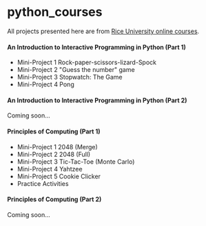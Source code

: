 # python_courses

All projects presented here are from [Rice University online courses](https://www.coursera.org/specialization/fundamentalscomputing2/37).

#### An Introduction to Interactive Programming in Python (Part 1)
- Mini-Project 1 Rock-paper-scissors-lizard-Spock
- Mini-Project 2 "Guess the number" game
- Mini-Project 3 Stopwatch: The Game
- Mini-Project 4 Pong

#### An Introduction to Interactive Programming in Python (Part 2)
Coming soon...


#### Principles of Computing (Part 1)
- Mini-Project 1 2048 (Merge)
- Mini-Project 2 2048 (Full)
- Mini-Project 3 Tic-Tac-Toe (Monte Carlo)
- Mini-Project 4 Yahtzee
- Mini-Project 5 Cookie Clicker
- Practice Activities


#### Principles of Computing (Part 2)
Coming soon...
